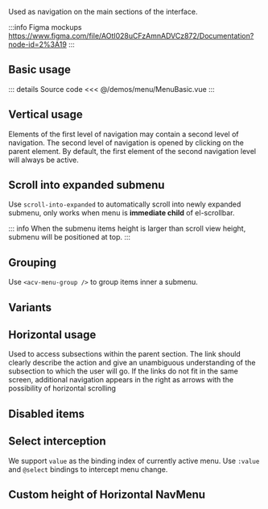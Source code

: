 Used as navigation on the main sections of the interface.

:::info Figma mockups
https://www.figma.com/file/AOtI028uCFzAmnADVCz872/Documentation?node-id=2%3A19
:::

## Basic usage

<MenuBasic />

::: details Source code
<<< @/demos/menu/MenuBasic.vue
:::

## Vertical usage

Elements of the first level of navigation may contain a second level of navigation.
The second level of navigation is opened by clicking on the parent element.
By default, the first element of the second navigation level will always be active.

<MenuVertical />

## Scroll into expanded submenu

Use `scroll-into-expanded` to automatically scroll into newly expanded submenu, only works when menu is **immediate child** of el-scrollbar.

::: info
When the submenu items height is larger than scroll view height, submenu will be positioned at top.
:::

## Grouping

Use `<acv-menu-group />` to group items inner a submenu.

## Variants

## Horizontal usage

Used to access subsections within the parent section. The link should clearly describe the action and give an unambiguous understanding of the subsection to which the user will go. If the links do not fit
in the same screen, additional navigation appears in the right as arrows with the possibility
of horizontal scrolling

## Disabled items

## Select interception

We support `value` as the binding index of currently active menu. Use `:value` and `@select` bindings to intercept menu change.

## Custom height of Horizontal NavMenu
